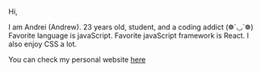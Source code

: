 Hi,

I am Andrei (Andrew).
23 years old, student, and a coding addict (❁´◡`❁)
Favorite language is javaScript.
Favorite javaScript framework is React.
I also enjoy CSS a lot.

You can check my personal website <a href="https://andrei-razvan.com"> here</a>
